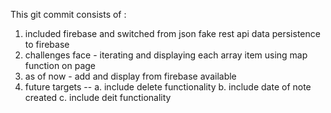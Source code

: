 This git commit consists of : 

1. included firebase and switched from json fake rest api data persistence to firebase 
2. challenges face - iterating and displaying each array item using map function on page 
3. as of now - add and display from firebase available 
4. future targets --
  a. include delete functionality 
  b. include date of note created
  c. include deit functionality 